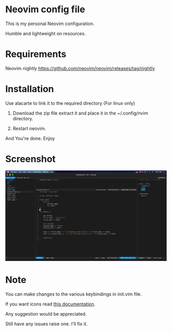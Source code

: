 # Neovim config file

This is my personal Neovim configuration.

Humble and lightweight on resources.

# Requirements

Neovim nightly https://github.com/neovim/neovim/releases/tag/nightly

# Installation

Use alacarte to link it to the required directory (For linux only)

1. Download the zip file extract it and place it in the ~/.config/nvim directory.

2. Restart neovim.

And You're done. Enjoy

# Screenshot
![alt text](https://github.com/inferno-umar/neovim/blob/main/nvim.png)

# Note
You can make changes to the various keybindings in init.vim file.

If you want icons read [this documentation](https://github.com/ryanoasis/nerd-fonts#font-installation).

Any suggestion would be appreciated.

Still have any issues raise one. I'll fix it.
